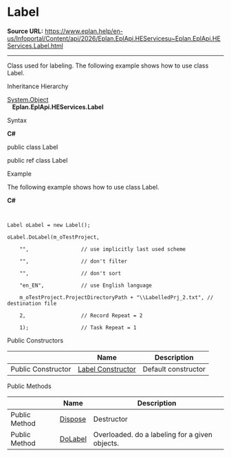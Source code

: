 # Label

**Source URL:** https://www.eplan.help/en-us/Infoportal/Content/api/2026/Eplan.EplApi.HEServicesu~Eplan.EplApi.HEServices.Label.html

---

Class used for labeling. The following example shows how to use class Label.

Inheritance Hierarchy

[System.Object](#)  
   **Eplan.EplApi.HEServices.Label**

Syntax

**C#**



public class Label

public ref class Label


Example

The following example shows how to use class Label.

**C#**

```


Label oLabel = new Label();

oLabel.DoLabel(m_oTestProject,

    "",                 // use implicitly last used scheme

    "",                 // don't filter

    "",                 // don't sort

    "en_EN",            // use English language  

    m_oTestProject.ProjectDirectoryPath + "\\LabelledPrj_2.txt", // destination file

    2,                  // Record Repeat = 2

    1);                 // Task Repeat = 1

```

Public Constructors

|  | Name | Description |
| --- | --- | --- |
| Public Constructor | [Label Constructor](Eplan.EplApi.HEServicesu~Eplan.EplApi.HEServices.Label~_ctor.html) | Default constructor |



Public Methods

|  | Name | Description |
| --- | --- | --- |
| Public Method | [Dispose](Eplan.EplApi.HEServicesu~Eplan.EplApi.HEServices.Label~Dispose().html) | Destructor |
| Public Method | [DoLabel](Eplan.EplApi.HEServicesu~Eplan.EplApi.HEServices.Label~DoLabel.html) | Overloaded. do a labeling for a given objects. |


